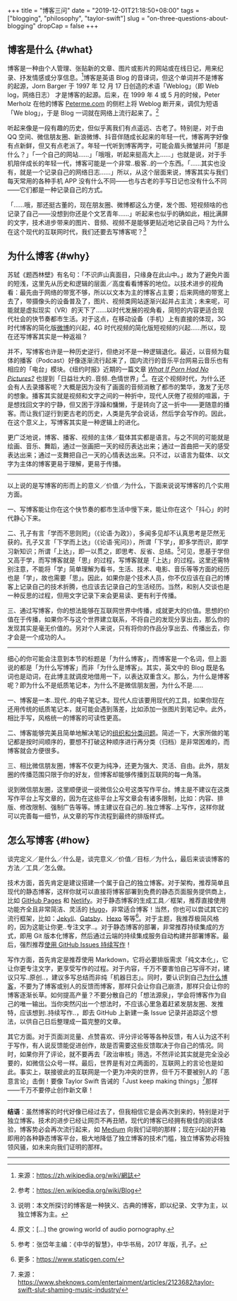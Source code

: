 +++
title = "博客三问"
date = "2019-12-01T21:18:50+08:00"
tags = ["blogging", "philosophy", "taylor-swift"]
slug = "on-three-questions-about-blogging"
dropCap = false
+++

## 博客是什么 {#what}

博客是一种由个人管理、张贴新的文章、图片或影片的网站或在线日记，用来纪录、抒发情感或分享信息。[^1]博客是英语 Blog 的音译词，但这个单词并不是博客的起源，Jorn Barger 于 1997 年 12 月 17 日创造的术语「Weblog」（即 Web log，网络日志） 才是博客的起源。后来，在 1999 年 4 或 5 月的时候，Peter Merholz 在他的博客 [Peterme.com](https://www.peterme.com/) 的侧栏上将 Weblog 断开来，调侃为短语「We blog」，于是 Blog 一词就在网络上流行起来了。[^2]

听起来像是一段有趣的历史，但似乎离我们有点遥远、古老了。特别是，对于由 QQ 空间、微信朋友圈、新浪微博、抖音伴随成长起来的年轻一代，博客两字好像有点新鲜，但又有点老派了。年轻一代听到博客两字，可能会眉头微皱并问「那是什么？」「一个自己的网站……」「哦哦，听起来挺高大上……」也就是说，对于手机陪伴成长的年轻一代，博客可能是一个非常..极客..的一个东西。「……其实也没有，就是一个记录自己的网络日志……」所以，从这个层面来说，博客其实与我们每天常用的各种手机 APP 没有什么不同——也与古老的手写日记也没有什么不同——它们都是一种记录自己的方式。

「……哦，那还挺古董的，现在朋友圈、微博都这么方便，发个图、短视频啥的也记录了自己——没想到你还是个文艺青年……」听起来也似乎的确如此，相比满屏的文字，技术进步带来的图片、音频、视频不是能够更贴近地记录自己吗？为什么在这个现代的互联网时代，我们还要去写博客呢？[^3]

## 为什么博客 {#why}

苏轼《题西林壁》有名句：「不识庐山真面目，只缘身在此山中。」故为了避免片面的短浅，这里先从历史和逻辑的层面／高度看看博客的地位。以技术进步的视角看：最先由于网络的带宽不够，所以以文本为主的博客占主要；后来网络的带宽上去了，带摄像头的设备普及了，图片、视频类网站逐渐兴起并占主流；未来呢，可能就是虚拟现实（VR）的天下了……以时代发展的视角看，简短的内容更适合现代社会的快节奏都市生活。对于这点，在移动设备（手机）上有直接的体现，3G 时代博客的简化版[微博](https://zh.wikipedia.org/wiki/微博)的兴起，4G 时代视频的简化版短视频的兴起……所以，现在还写博客其实是一种返祖？

并不，写博客也许是一种历史逆行，但绝对不是一种逻辑退化。最近，以音频为载体的播客（Podcast）好像逐渐流行起来了，国内流行的音乐平台网易云音乐也有相应的「电台」模块。《纽约时报》近期的一篇文章 [*What If Porn Had No Pictures?*](https://www.nytimes.com/2019/11/20/style/audio-porn-erotica-quinn-dipsea.html) 也提到「日益壮大的..音频..色情世界」[^4]。在这个视频时代，为什么还会有人去录播客呢？大概是因为没有了画面的音频消散了都市的繁华，激发了无尽的想象。播客其实就是视频和文字之间的一种折中，现代人厌倦了视频的喧嚣，于是想找回文字的宁静，但又困于浮躁和慵懒，于是转向了这一折中——更随意的播客。而让我们逆行到更古老的历史，人类是先学会说话，然后学会写作的。因此，在这个意义上，写博客其实是一种逻辑上的进化。

更广泛地说，博客、播客、视频的主体／载体其实都是语言。与之不同的可能就是绘画、音乐、舞蹈，通过一张画把一天的经历表达出来；通过一首曲把一天的感受表达出来；通过一支舞把自己一天的心情表达出来。只不过，以语言为载体、以文字为主体的博客更易于理解，更易于传播。

---

以上说的是写博客的形而上的意义／价值／为什么，下面来说说写博客的几个实用方面。

一、写博客能让你在这个快节奏的都市生活中慢下来，能让你在这个「抖心」的时代静心下来。

二、孔子有言「学而不思则罔」（《论语·为政》），多闻多见却不认真思考是茫然无获的。孔子又言「下学而上达」（《论语·宪问》），所谓「下学」，即多学而识，即学习新知识；所谓「上达」，即一以贯之，即思考、反省、总结。[^5]可见，思基于学但又高于学，而写博客就是「思」的过程，写博客就是「上达」的过程。这里还需特别注意，不能将「学」简单理解为看书，生活、技术、电影、音乐等等方面的经历也是「学」，故也需要「思」。因此，如果你是个技术人员，你不仅应该在自己的博客上记录自己的技术折腾，也应该去记录自己的生活经历。当然，和别人交谈也是一种反思的过程，但用文字记录下来会更易读、更有利于传播。

三、通过写博客，你的想法能够在互联网世界中传播，成就更大的价值。思想的价值在于传播，如果你不与这个世界建立联系，不将自己的发现分享出去，那么你的发现其实是毫无价值的。另对个人来说，只有将你的作品分享出去、传播出去，你才会是一个成功的人。

---

细心的你可能会注意到本节的标题是「为什么博客」，而博客是一个名词，但上面说的都是「为什么写博客」而非「为什么是博客」。其实，英文中的 Blog 既是名词也是动词，在此博主就调皮地借用一下，以表达双重含义。那么，为什么是博客呢？即为什么不是纸质笔记本，为什么不是微信朋友圈，为什么不是……

一、博客是一本..现代..的电子笔记本。现代人应该要用现代的工具，如果你现在还用传统的纸质笔记本，就可能会遇到落差，比如添加一张图片到笔记中。此外，相比手写，风格统一的博客的可读性更高。

二、博客能够完美且简单地解决笔记的[组织和分类问题](/tech/categories+tags/)。简述一下，大家所做的笔记都是按时间顺序的，要想不打破这种顺序进行再分类（归档）是非常困难的，而博客就会方便很多。

三、相比微信朋友圈，博客不仅更为纯净，还更为强大、灵活、自由。此外，朋友圈的传播范围只限于你的好友，但博客却能够传播到互联网的每一角落。

说到微信朋友圈，这里顺便说一说微信公众号这类写作平台。博主是不建议在这类写作平台上写文章的，因为在这些平台上写文章会有诸多限制，比如：内容、排版、修改限制、强制广告等等。博主建议在自己的..独立博客..上写作，这样你就可以完善每一细节，从文章的写作流程到最终的排版样式。

## 怎么写博客 {#how}

谈完定义／是什么／什么是，谈完意义／价值／目标／为什么，最后来谈谈博客的方法／工具／怎么做。

技术方面，首先肯定是建议搭建一个属于自己的独立博客。对于架构，推荐简单且现代的静态博客，这样你就可以直接将博客部署到免费的静态页面服务提供商上，比如 [GitHub Pages](https://pages.github.com/) 和 [Netlify](https://www.netlify.com/)。对于静态博客的生成工具／框架，推荐直接使用功能齐全且非常简洁、灵活的 [Hugo](https://gohugo.io/)，非常适合博客！当然，你也可以尝试其它的流行框架，比如：[Jekyll](https://jekyllrb.com/)、[Gatsby](http://gatsbyjs.org/)、[Hexo](https://hexo.io/) 等等[^6]。对于主题，我推荐极简风格的，因为这能让你更..专注文字..。对于静态博客的部署，非常推荐持续集成的方式，即用 Git 版本化博客，然后通过云端的持续集成服务自动构建并部署博客。最后，强烈推荐[使用 GitHub Issues 持续写作](/tech/continuous-writing-with-github-issues/)！

写作方面，首先肯定是推荐使用 Markdown，它将必要排版需求「纯文本化」，它让你更专注文字，更享受写作的过程。对于内容，千万不要害怕自己写得不对，建议只写..原创..，建议多写总结而非纯「机器日志」。同时，要认识到自己[为什么博客](#why)，不要为了博客或别人的反馈而博客，那样只会让你自己崩溃，那样只会让你的博客逐渐长草。如何提高产量？不要分散自己的「想法源泉」，学会将博客作为自己的唯一输出。当你突然闪出一个想法时，不应该心里急着赶紧发朋友圈、发推特，应该想到..持续写作..，即去 GitHub 上新建一条 Issue 记录并追踪这个想法，以供自己日后整理成一篇完整的文章。

其它方面。对于页面浏览量、点赞喜欢、评分评论等等各种反馈，有人认为这不利于写作，有人说反馈能促进创作，故是否需要这些反馈取决于你自己的情况。同时，如果你开了评论，就不要再去「政治审核」筛选，不然评论其实就是完全没必要的，如微信公众号一样。最后，世界是有对立两面的，互联网上的言论也是如此。事实上，联接彼此的互联网是一个更为冲突的世界，但千万不要被别人的「恶意言论」击倒！要像 Taylor Swift 告诫的「Just keep making things」[^7]那样——千万不要停止创作新文章！

---

**结语**：虽然博客的时代好像已经过去了，但我相信它是会再次到来的，特别是对于独立博客。技术的进步已经让网页不再丑陋，现代的博客已经拥有极佳的阅读体验，博客势必会再次流行起来，如 [Medium](https://medium.com/) 向我们证明的那样；现在兴起的开箱即用的各种静态博客平台，极大地降低了独立博客的技术门槛，独立博客势必将独领风骚，如未来向我们证明的那样。

---

[^1]: 来源：<https://zh.wikipedia.org/wiki/網誌>
[^2]: 参考：<https://en.wikipedia.org/wiki/Blog>
[^3]: 说明：本文所探讨的博客是一种狭义、古典的博客，即以纪录、文字为主，以独立博客为主。
[^4]: 原文：[...] the growing world of audio pornography.
[^5]: 参考：张岱年主编：《中华的智慧》，中华书局，2017 年版，孔子。
[^6]: 更多：<https://www.staticgen.com/>
[^7]: 来源：<https://www.sheknows.com/entertainment/articles/2123682/taylor-swift-slut-shaming-music-industry/>
